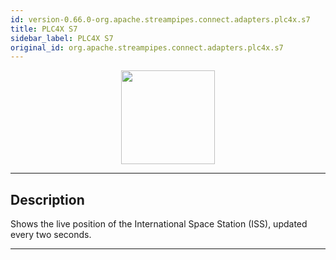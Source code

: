 ```yaml
---
id: version-0.66.0-org.apache.streampipes.connect.adapters.plc4x.s7
title: PLC4X S7
sidebar_label: PLC4X S7
original_id: org.apache.streampipes.connect.adapters.plc4x.s7
---
```


<!--
  ~ Licensed to the Apache Software Foundation (ASF) under one or more
  ~ contributor license agreements.  See the NOTICE file distributed with
  ~ this work for additional information regarding copyright ownership.
  ~ The ASF licenses this file to You under the Apache License, Version 2.0
  ~ (the "License"); you may not use this file except in compliance with
  ~ the License.  You may obtain a copy of the License at
  ~
  ~    http://www.apache.org/licenses/LICENSE-2.0
  ~
  ~ Unless required by applicable law or agreed to in writing, software
  ~ distributed under the License is distributed on an "AS IS" BASIS,
  ~ WITHOUT WARRANTIES OR CONDITIONS OF ANY KIND, either express or implied.
  ~ See the License for the specific language governing permissions and
  ~ limitations under the License.
  ~
  -->



<p align="center"> 
    <img src="/docs/img/pipeline-elements/org.apache.streampipes.connect.adapters.plc4x.s7/icon.png" width="150px;" class="pe-image-documentation"/>
</p>

***

## Description

Shows the live position of the International Space Station (ISS), updated every two seconds.


***

